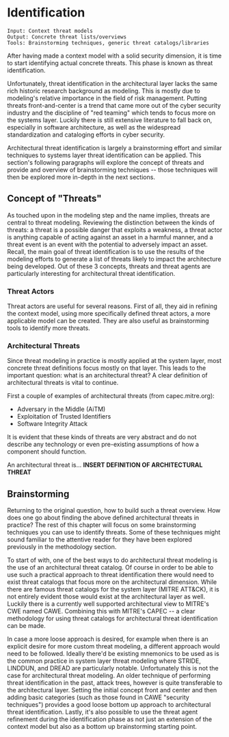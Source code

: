 # Identification

```
Input: Context threat models
Output: Concrete threat lists/overviews
Tools: Brainstorming techniques, generic threat catalogs/libraries
```

After having made a context model with a solid security dimension, it is time to start identifying actual concrete threats.
This phase is known as threat identification.

Unfortunately, threat identification in the architectural layer lacks the same rich historic research background as modeling.
This is mostly due to modeling's relative importance in the field of risk management.
Putting threats front-and-center is a trend that came more out of the cyber security industry and the discipline of "red teaming" which tends to focus more on the systems layer.
Luckily there is still extensive literature to fall back on, especially in software architecture, as well as the widespread standardization and cataloging efforts in cyber security.

Architectural threat identification is largely a brainstorming effort and similar techniques to systems layer threat identification can be applied. 
This section's following paragraphs will explore the concept of threats and provide and overview of brainstorming techniques -- those techniques will then be explored more in-depth in the next sections.

## Concept of "Threats"
As touched upon in the modeling step and the name implies, threats are central to threat modeling.
Reviewing the distinction between the kinds of threats: a threat is a possible danger that exploits a weakness, a threat actor is anything capable of acting against an asset in a harmful manner, and a threat event is an event with the potential to adversely impact an asset.
Recall, the main goal of threat identification is to use the results of the modeling efforts to generate a list of threats likely to impact the architecture being developed.
Out of these 3 concepts, threats and threat agents are particularly interesting for architectural threat identification.

### Threat Actors
Threat actors are useful for several reasons.
First of all, they aid in refining the context model, using more specifically defined threat actors, a more applicable model can be created.
They are also useful as brainstorming tools to identify more threats.

### Architectural Threats
Since threat modeling in practice is mostly applied at the system layer, most concrete threat definitions focus mostly on that layer.
This leads to the important question: what is an architectural threat?
A clear definition of architectural threats is vital to continue.

First a couple of examples of architectural threats (from capec.mitre.org):
* Adversary in the Middle (AiTM)
* Exploitation of Trusted Identifiers
* Software Integrity Attack

It is evident that these kinds of threats are very abstract and do not describe any technology or even pre-existing assumptions of how a component should function.

An architectural threat is...
**INSERT DEFINITION OF ARCHITECTURAL THREAT**

## Brainstorming
Returning to the original question, how to build such a threat overview.
How does one go about finding the above defined architectural threats in practice?
The rest of this chapter will focus on some brainstorming techniques you can use to identify threats.
Some of these techniques might sound familiar to the attentive reader for they have been explored previously in the methodology section.

To start of with, one of the best ways to do architectural threat modeling is the use of an architectural threat catalog.
Of course in order to be able to use such a practical approach to threat identification there would need to exist threat catalogs that focus more on the architectural dimension.
While there are famous threat catalogs for the system layer (MITRE ATT&CK), it is not entirely evident those would exist at the architectural layer as well.
Luckily there is a currently well supported architectural view to MITRE's CWE named CAWE.
Combining this with MITRE's CAPEC -- a clear methodology for using threat catalogs for architectural threat identification can be made.

In case a more loose approach is desired, for example when there is an explicit desire for more custom threat modeling, a different approach would need to be followed.
Ideally there'd be existing mnemonics to be used as is the common practice in system layer threat modeling where STRIDE, LINDDUN, and DREAD are particularly notable.
Unfortunately this is not the case for architectural threat modeling.
An older technique of performing threat identification in the past, attack trees, however is quite transferable to the architectural layer.
Setting the initial concept front and center and then adding basic categories (such as those found in CAWE "security techniques") provides a good loose bottom up approach to architectural threat identification.
Lastly, it's also possible to use the threat agent refinement during the identification phase as not just an extension of the context model but also as a bottom up brainstorming starting point.
